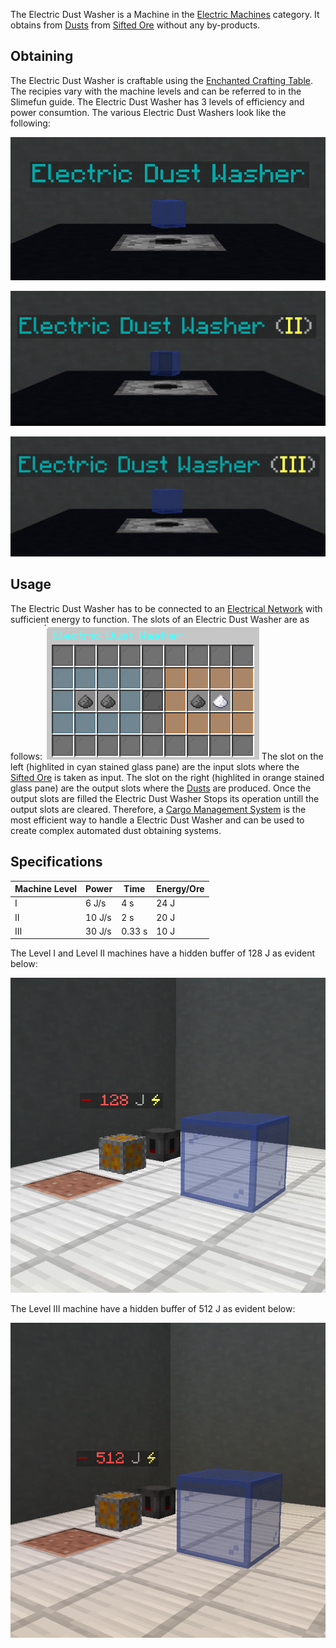 The Electric Dust Washer is a Machine in the [Electric Machines](https://github.com/TheBusyBiscuit/Slimefun4/wiki/Electric-Machines) category. It obtains from [Dusts](https://github.com/TheBusyBiscuit/Slimefun4/wiki/Dusts) from [Sifted Ore](https://github.com/TheBusyBiscuit/Slimefun4/wiki/Sifted-Ore) without any by-products.

## Obtaining

The Electric Dust Washer is craftable using the [Enchanted Crafting Table](https://github.com/TheBusyBiscuit/Slimefun4/wiki/Enhanced-Crafting-Table). The recipies vary with the machine levels and can be referred to in the Slimefun guide. The Electric Dust Washer has 3 levels of efficiency and power consumtion. The various Electric Dust Washers look like the following:

![Electric Dust Washer](https://raw.githubusercontent.com/Slimefun/Slimefun-Wiki/master/images/electric-dust-washer-1.png)

![Electric Dust Washer (II)](https://raw.githubusercontent.com/Slimefun/Slimefun-Wiki/master/images/electric-dust-washer-2.png)

![Electric Dust Washer (III)](https://raw.githubusercontent.com/Slimefun/Slimefun-Wiki/master/images/electric-dust-washer-3.png)

## Usage

The Electric Dust Washer has to be connected to an [Electrical Network](https://github.com/TheBusyBiscuit/Slimefun4/wiki/Electric-Machines) with sufficient energy to function.
The slots of an Electric Dust Washer are as follows:
![Electric Dust Washer Slots](https://raw.githubusercontent.com/Slimefun/Slimefun-Wiki/master/images/electric-dust-washer-slots.png)
The slot on the left (highlited in cyan stained glass pane) are the input slots where the [Sifted Ore](https://github.com/TheBusyBiscuit/Slimefun4/wiki/Sifted-Ore) is taken as input.
The slot on the right (highlited in orange stained glass pane) are the output slots where the [Dusts](https://github.com/TheBusyBiscuit/Slimefun4/wiki/Dusts) are produced. Once the output slots are filled the Electric Dust Washer Stops its operation untill the output slots are cleared. Therefore, a [Cargo Management System](https://github.com/TheBusyBiscuit/Slimefun4/wiki/Cargo-Management) is the most efficient way to handle a Electric Dust Washer and can be used to create complex automated dust obtaining systems.

## Specifications

| Machine Level | Power  | Time   | Energy/Ore |
| ------------- | ------ | ------ | ---------- |
| I             | 6 J/s  | 4 s    | 24 J       |
| II            | 10 J/s | 2 s    | 20 J       |
| III           | 30 J/s | 0.33 s | 10 J       |

The Level I and Level II machines have a hidden buffer of 128 J as evident below:

![Electric Dust Washer I & II Hidden Buffer](https://raw.githubusercontent.com/Slimefun/Slimefun-Wiki/master/images/electric-dust-washer-1-and-2-buffer.png)

The Level III machine have a hidden buffer of 512 J as evident below:

![Electric Dust Washer III Hidden Buffer](https://raw.githubusercontent.com/Slimefun/Slimefun-Wiki/master/images/electric-dust-washer-3-buffer.png)